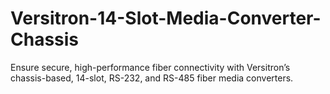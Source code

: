 # Versitron-14-Slot-Media-Converter-Chassis
Ensure secure, high-performance fiber connectivity with Versitron’s chassis-based, 14-slot, RS-232, and RS-485 fiber media converters.
